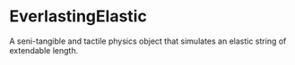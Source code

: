 # EverlastingElastic
A seni-tangible and tactile physics object that simulates an elastic string of extendable length.
